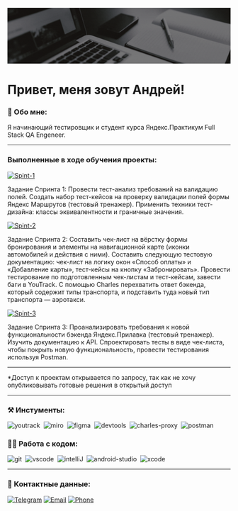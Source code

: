 ![Header](https://github.com/andrei-rodinov/andrei-rodinov/blob/main/assets/Header.gif)

# Привет, меня зовут Андрей!

### 💁 Обо мне:

Я начинающий тестировщик и студент курса Яндекс.Практикум Full Stack QA Engeneer. 

---

### Выполненные в ходе обучения проекты:
[![Spint-1](https://img.shields.io/badge/-Проект_1_спринта-black?style=for-the-badge&logo=GoogleSheets&logoColor)](https://docs.google.com/spreadsheets/d/1oF3oJHBx5u7tpbhFHTPvxlGGDtA8eOsj_nEBwKUqzis/edit#gid=1304990855)

Задание Спринта 1: 
Провести тест-анализ требований на валидацию полей. Создать набор тест-кейсов на проверку валидации полей формы Яндекс Маршрутов (тестовый тренажер). Применить техники тест-дизайна: классы эквивалентности и граничные значения.

[![Spint-2](https://img.shields.io/badge/-Проект_2_спринта-black?style=for-the-badge&logo=GoogleSheets&logoColor)](https://docs.google.com/spreadsheets/d/1H2xyMi9TBCiZqjMACTodnaR1qUQwMY0gpwo2_ktfbzc/edit#gid=899462569)

Задание Спринта 2:
Составить чек-лист на вёрстку формы бронирования и элементы на навигационной карте (иконки автомобилей и действия с ними). 
Составить следующую тестовую документацию: чек-лист на логику окон «Способ оплаты» и «Добавление карты», тест-кейсы на кнопку «Забронировать».
Провести тестирование по подготовленным чек-листам и тест-кейсам, завести баги в YouTrack.
С помощью Charles перехватить ответ бэкенда, который содержит типы транспорта, и подставить туда новый тип транспорта — аэротакси.

[![Spint-3](https://img.shields.io/badge/-Проект_3_спринта-black?style=for-the-badge&logo=GoogleSheets&logoColor)](https://docs.google.com/spreadsheets/d/1qx2rckAfmYBfFiqo5juCutRlaHZChVjiucyOo1iqagI/edit#gid=2006427015)

Задание Спринта 3:
Проанализировать требования к новой функциональности бэкенда Яндекс.Прилавка (тестовый тренажер). Изучить документацию к API. Спроектировать тесты в виде чек-листа, чтобы покрыть новую функциональность, провести тестирования используя Postman.

---
 
 *Доступ к проектам открывается по запросу, так как не хочу опубликовывать готовые решения в открытый доступ 

---


### ⚒️ Инстументы:

<div>
  <img src="https://upload.wikimedia.org/wikipedia/commons/thumb/8/8d/YouTrack_Icon.svg/1024px-YouTrack_Icon.svg.png?20200803082248" title="youtrack" alt="youtrack" width="40" height="40"/>&nbsp
<img src="https://asset.brandfetch.io/idAnDTFapY/idG4aRyg5R.svg?updated=1669900249741" title="miro" alt="miro" width="40" height="40"/>&nbsp
  <img src="https://upload.wikimedia.org/wikipedia/commons/3/33/Figma-logo.svg" title="figma" alt="figma" width="40" height="40"/>&nbsp
  <img src="https://www.svgrepo.com/show/378785/chrome-dev.svg" title="devtools" alt="devtools" width="40" height="40"/>&nbsp
  <img src="https://cdn.icon-icons.com/icons2/3053/PNG/512/charles_proxy_macos_bigsur_icon_190302.png" title="charles-proxy" alt="charles-proxy" width="40" height="40"/>&nbsp
  <img src="https://www.svgrepo.com/show/354202/postman-icon.svg" title="postman" alt="postman" width="40" height="40"/>&nbsp
</div>


### 👨‍💻 Работа с кодом:

<div>
  <img src="https://cdn.jsdelivr.net/gh/devicons/devicon/icons/git/git-original.svg" title="git" alt="git" width="40" height="40"/>&nbsp
  <img src="https://cdn.jsdelivr.net/gh/devicons/devicon/icons/vscode/vscode-original.svg" title="vscode" alt="vscode" width="40" height="40"/>&nbsp
<img src="https://upload.wikimedia.org/wikipedia/commons/9/9c/IntelliJ_IDEA_Icon.svg" title="intelliJ" alt="intelliJ" width="40" height="40"/>&nbsp
 <img src="https://upload.wikimedia.org/wikipedia/commons/c/c1/Android_Studio_icon_%282023%29.svg" title="android-studio" alt="android-studio" width="40" height="40"/>&nbsp
  <img src="https://cdn.jsdelivr.net/gh/devicons/devicon/icons/xcode/xcode-original.svg" title="xcode" alt="xcode" width="40" height="40"/>&nbsp

</div>

---

### 🪪 Контактные данные:
[![Telegram](https://img.shields.io/badge/-Telegram-black?style=for-the-badge&logo=Telegram)](https://t.me/an_rodinov) 
[![Email](https://img.shields.io/badge/-Email-black?style=for-the-badge&logo=Mail.ru)](mailto:rodinov.andre@yandex.ru)
[![Phone](https://img.shields.io/badge/-WhatsUp-black?style=for-the-badge&logo=WhatsApp)](https://wa.me/79096558393)


